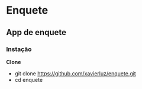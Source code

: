 # Enquete #
## App de enquete ##
### Instação ###
**Clone**
* git clone https://github.com/xavierluz/enquete.git 
* cd enquete 
